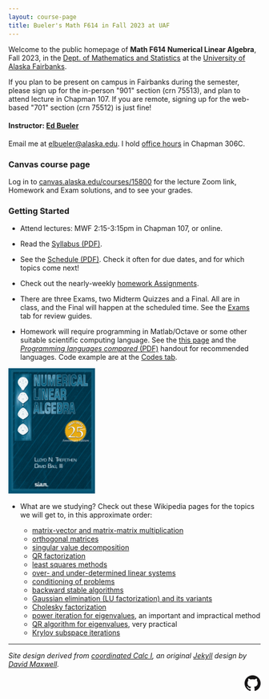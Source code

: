 ```yaml
---
layout: course-page
title: Bueler's Math F614 in Fall 2023 at UAF
---
```


Welcome to the public homepage of **Math F614 Numerical Linear Algebra**, Fall 2023, in the [Dept. of Mathematics and Statistics](http://www.uaf.edu/dms/) at the [University of Alaska Fairbanks](http://www.uaf.edu/).

If you plan to be present on campus in Fairbanks during the semester, please sign up for the in-person "901" section (crn 75513), and plan to attend lecture in Chapman 107.  If you are remote, signing up for the web-based "701" section (crn 75512) is just fine!

#### Instructor:  [Ed Bueler](http://bueler.github.io/)

Email me at [elbueler@alaska.edu](mailto:elbueler@alaska.edu).  I hold [office hours](http://bueler.github.io/OffHrs.htm) in Chapman 306C.

### Canvas course page

Log in to [canvas.alaska.edu/courses/15800](https://canvas.alaska.edu/courses/15800) for the lecture Zoom link, Homework and Exam solutions, and to see your grades.

### Getting Started

* Attend lectures: MWF 2:15-3:15pm in Chapman 107, or online.

* Read the [Syllabus (PDF)](assets/general/F23/syllabus.pdf).

* See the [Schedule (PDF)](assets/general/F23/schedule.pdf).  Check it often for due dates, and for which topics come next!

* Check out the nearly-weekly [homework Assignments](homework).

* There are three Exams, two Midterm Quizzes and a Final.  All are in class, and the Final will happen at the scheduled time.  See the [Exams](exams) tab for review guides.

* Homework will require programming in Matlab/Octave or some other suitable scientific computing language.  See the [this page](computing) and the [_Programming languages compared_ (PDF)](https://bueler.github.io/compareMOP.pdf) handout for recommended languages.  Code example are at the [Codes tab](codes).

[<img src="assets/images/trefbau.jpg" height="250">](https://my.siam.org/Store/Product/viewproduct/?ProductId=42813031 "the textbook")

* What are we studying?  Check out these Wikipedia pages for the topics we will get to, in this approximate order:

    * [matrix-vector and matrix-matrix multiplication](https://en.wikipedia.org/wiki/Matrix_multiplication)
    * [orthogonal matrices](https://en.wikipedia.org/wiki/Orthogonal_matrix)
    * [singular value decomposition](https://en.wikipedia.org/wiki/Singular_value_decomposition)
    * [QR factorization](https://en.wikipedia.org/wiki/QR_decomposition)
    * [least squares methods](https://en.wikipedia.org/wiki/Linear_least_squares)
    * [over- and under-determined linear systems](https://en.wikipedia.org/wiki/Overdetermined_system)
    * [conditioning of problems](https://en.wikipedia.org/wiki/Condition_number)
    * [backward stable algorithms](https://en.wikipedia.org/wiki/Numerical_stability)
    * [Gaussian elimination (LU factorization) and its variants](https://en.wikipedia.org/wiki/Gaussian_elimination)
    * [Cholesky factorization](https://en.wikipedia.org/wiki/Cholesky_decomposition)
    * [power iteration for eigenvalues](https://en.wikipedia.org/wiki/Power_iteration), an important and impractical method
    * [QR algorithm for eigenvalues](https://en.wikipedia.org/wiki/QR_algorithm), very practical
    * [Krylov subspace iterations](https://en.wikipedia.org/wiki/Krylov_subspace)

---
_Site design derived from [coordinated Calc I](https://uaf-math251.github.io/), an original [Jekyll](https://jekyllrb.com/) design by [David Maxwell](https://damaxwell.github.io/)._

[<img src="assets/images/GitHub-Mark-32px.png" align="right">](https://github.com/bueler/nla "github repository for this site")
